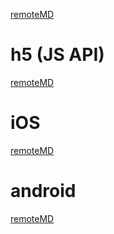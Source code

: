[remoteMD](https://raw.githubusercontent.com/zk4/x-engine-module-network/master/README.md)

# h5 (JS API)

[remoteMD](https://raw.githubusercontent.com/zk4/x-engine-module-network/master/h5/Readme.md)

# iOS



[remoteMD](https://raw.githubusercontent.com/zk4/x-engine-module-network/master/iOS/Readme.md)

# android

[remoteMD](https://raw.githubusercontent.com/zk4/x-engine-module-network/master/android/Readme.md)